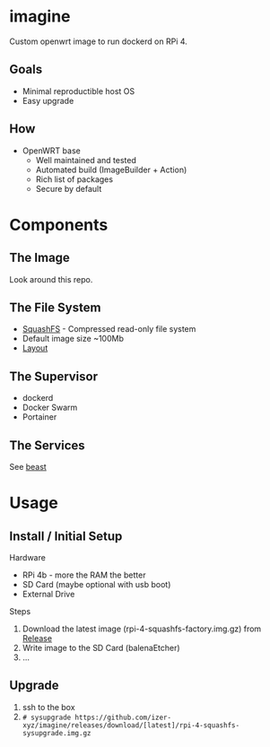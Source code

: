 # imagine

Custom openwrt image to run dockerd on RPi 4. 

## Goals

 * Minimal reproductible host OS
 * Easy upgrade

## How

 * OpenWRT base
   * Well maintained and tested
   * Automated build (ImageBuilder + Action)
   * Rich list of packages
   * Secure by default

# Components

## The Image

Look around this repo.

## The File System

 * [SquashFS](https://openwrt.org/docs/techref/filesystems#squashfs) - Compressed read-only file system
 * Default image size ~100Mb
 * [Layout](https://openwrt.org/docs/techref/flash.layout#partitioning_of_nor_flash-based_devices)

## The Supervisor 

 * dockerd
 * Docker Swarm
 * Portainer

## The Services

See [beast](https://github.com/izer-xyz/beast)

# Usage 

## Install / Initial Setup 

Hardware

 * RPi 4b - more the RAM the better
 * SD Card (maybe optional with usb boot)
 * External Drive

Steps

  1. Download the latest image (rpi-4-squashfs-factory.img.gz) from [Release](https://github.com/izer-xyz/imagine/releases/latest)
  2. Write image to the SD Card (balenaEtcher)
  3. ...


## Upgrade 

 1. ssh to the box
 2. ```# sysupgrade https://github.com/izer-xyz/imagine/releases/download/[latest]/rpi-4-squashfs-sysupgrade.img.gz ```
